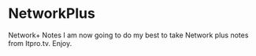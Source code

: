 # NetworkPlus
Network+ Notes
I am now going to do my best to take Network plus notes from Itpro.tv. Enjoy.
